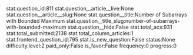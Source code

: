 stat.question_id:811
stat.question__article__live:None
stat.question__article__slug:None
stat.question__title:Number of Subarrays with Bounded Maximum
stat.question__title_slug:number-of-subarrays-with-bounded-maximum
stat.question__hide:False
stat.total_acs:931
stat.total_submitted:2138
stat.total_column_articles:1
stat.frontend_question_id:795
stat.is_new_question:False
status:None
difficulty.level:2
paid_only:False
is_favor:False
frequency:0
progress:0
